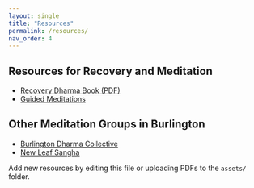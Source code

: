 ```yaml
---
layout: single
title: "Resources"
permalink: /resources/
nav_order: 4
---
```


## Resources for Recovery and Meditation
- [Recovery Dharma Book (PDF)](https://recoverydharma.org/book/)
- [Guided Meditations](https://recoverydharma.org/meditations)


## Other Meditation Groups in Burlington
- [Burlington Dharma Collective](https://www.burlingtondharmacollective.com/)
- [New Leaf Sangha](https://www.sevendaysvt.com/event/new-leaf-sangha-mindfulness-practice-41783747)

Add new resources by editing this file or uploading PDFs to the `assets/` folder.

